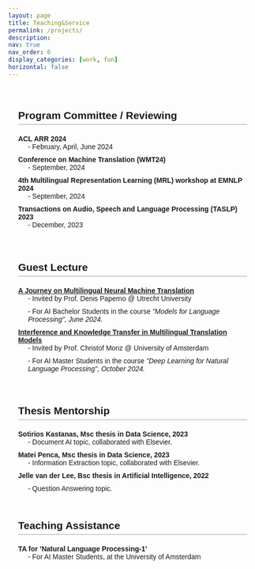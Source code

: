 ```yaml
---
layout: page
title: Teaching&Service
permalink: /projects/
description:
nav: true
nav_order: 6
display_categories: [work, fun]
horizontal: false
---
```


<style>
  .content {
    max-width: 800px;
    margin: auto;
    padding: 20px;
    font-family: Arial, sans-serif;
  }
  h2 {
    border-bottom: 2px solid #ccc;
    padding-bottom: 5px;
    margin-bottom: 20px;
  }
  dl {
    margin: 20px 0;
  }
  dt {
    font-weight: bold;
    margin-top: 10px;
  }
  dd {
    margin-left: 20px;
    margin-bottom: 10px;
  }
  .italic {
    font-style: italic;
  }
</style>

<div class="content">
  <h2>Program Committee / Reviewing </h2>
  <dl>
    <dt>ACL ARR 2024</dt>
    <dd>- February, April, June 2024</dd>
    <dt>Conference on Machine Translation (WMT24)</dt>
    <dd>- September, 2024</dd>
    <dt>4th Multilingual Representation Learning (MRL) workshop at EMNLP 2024</dt>
    <dd>- September, 2024</dd>
    <dt>Transactions on Audio, Speech and Language Processing (TASLP) 2023</dt>
    <dd>- December, 2023</dd>
  </dl>
  <br>

  <h2>Guest Lecture</h2>
  <dl>
    <dt><a href="/assets/pdf/Guest-Lecture-UU.pdf" target="_blank">A Journey on Multilingual Neural Machine Translation</a></dt>
    <dd>- Invited by Prof. Denis Paperno @ Utrecht University</dd>
    <dd>- For AI Bachelor Students in the course <span class="italic">"Models for Language Processing", June 2024.</span></dd>
    <dt><a href="/assets/pdf/Guest-Lecture-DL4NLP.pdf" target="_blank">Interference and Knowledge Transfer in Multilingual Translation Models</a></dt>
    <dd>- Invited by Prof. Christof Monz @ University of Amsterdam</dd>
    <dd>- For AI Master Students in the course <span class="italic">"Deep Learning for Natural Language Processing", October 2024.</span></dd>
  </dl><br>

  <h2>Thesis Mentorship</h2>
  <dl>
    <dt>Sotirios Kastanas, Msc thesis in Data Science, 2023</dt>
    <dd>- Document AI topic, collaborated with Elsevier.</dd>
    <dt>Matei Penca, Msc thesis in Data Science, 2023</dt>
    <dd>- Information Extraction topic, collaborated with Elsevier.</dd>
    <dt>Jelle van der Lee, Bsc thesis in Artificial Intelligence, 2022<dt>
    <dd>- Question Answering topic.</dd>
  <br>

  <h2>Teaching Assistance</h2>
  <dl>
    <dt>TA for ’Natural Language Processing-1’</dt>
    <dd>- For AI Master Students, at the University of Amsterdam</dd>
  </dl>
